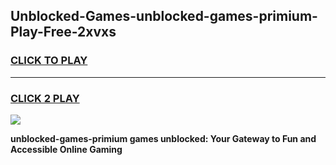 
## Unblocked-Games-unblocked-games-primium-Play-Free-2xvxs
<h3>
<a href="https://premium76.site?title=unblocked-games-primium&ref=19M">CLICK TO PLAY</a></h3>
<hr>

<h3>
<a href="https://premium76.site?title=unblocked-games-primium&ref=19M">CLICK 2 PLAY</a>
  
</h3>

<a href="https://premium76.site?title=unblocked-games-primium&ref=19M"><img src="https://clearcache.store/games.png"></a>


**unblocked-games-primium games unblocked: Your Gateway to Fun and Accessible Online Gaming**
